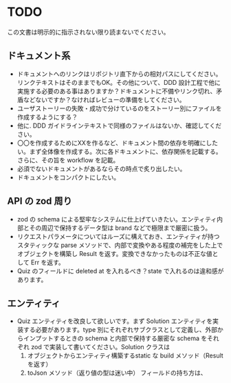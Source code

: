 # TODO

この文書は明示的に指示されない限り読まないでください。

## ドキュメント系

- ドキュメントへのリンクはリポジトリ直下からの相対パスにしてください。リンクテキストはそのままでもOK。その他について、DDD 設計工程で他に実施する必要のある事はありますか？ドキュメントに不備やリンク切れ、矛盾などないですか？なければレビューの準備をしてください。
- ユーザストーリーの失敗・成功で分けているのをストーリー別にファイルを作成するようにする？
- 他に. DDD ガイドラインテキストで同様のファイルはないか、確認してください。
- 〇〇を作成するためにXXを作るなど、ドキュメント間の依存を明確にしたい。まず全体像を作成する。次に各ドキュメントに、依存関係を記載する。さらに、その旨を workflow を記載。
- 必須でないドキュメントがあるならその時点で炙り出したい。
- ドキュメントをコンパクトにしたい。

## API の zod 周り

- zod の schema による堅牢なシステムに仕上げていきたい。エンティティ内部とその周辺で保持するデータ型は brand などで極限まで厳密に扱う。
- リクエストパラメータについてはルーズに構えておき、エンティティが持つスタティックな parse メソッドで、内部で変換やある程度の補完をした上でオブジェクトを構築し Result を返す。変換できなかったものは不正な値として Err を返す。
- Quiz のフィールドに deleted at を入れるべき？state で入れるのは違和感があります。

## エンティティ

- Quiz エンティティを改良して欲しいです。まず Solution エンティティを実装する必要があります。type 別にそれぞれサブクラスとして定義し、外部からインプットするときの schema と内部で保持する厳密な schema をそれぞれ zod で実装して書いてください。Solution クラスは
  1. オブジェクトからエンティティ構築するstatic な build メソッド（Resultを返す）
  2. toJson メソッド（返り値の型は迷い中）
フィールドの持ち方は、
